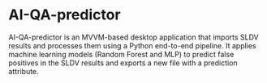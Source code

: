 # AI-QA-predictor
AI-QA-predictor is an MVVM-based desktop application that imports SLDV results and processes them using a Python end-to-end pipeline. It applies machine learning models (Random Forest and MLP) to predict false positives in the SLDV results and exports a new file with a prediction attribute.

